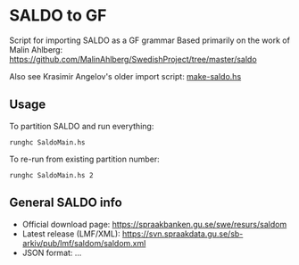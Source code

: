 # SALDO to GF

Script for importing SALDO as a GF grammar
Based primarily on the work of Malin Ahlberg: <https://github.com/MalinAhlberg/SwedishProject/tree/master/saldo>

Also see Krasimir Angelov's older import script: [make-saldo.hs](make-saldo.hs)

## Usage

To partition SALDO and run everything:
```
runghc SaldoMain.hs
```

To re-run from existing partition number:
```
runghc SaldoMain.hs 2
```


## General SALDO info

- Official download page: <https://spraakbanken.gu.se/swe/resurs/saldom>
- Latest release (LMF/XML): <https://svn.spraakdata.gu.se/sb-arkiv/pub/lmf/saldom/saldom.xml>
- JSON format: ...
